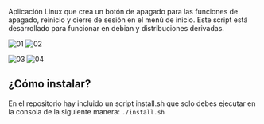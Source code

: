 Aplicación Linux que crea un botón de apagado para las funciones de apagado, reinicio y cierre de sesión en el menú de inicio.
Este script está desarrollado para funcionar en debian y distribuciones derivadas.

![01](https://github.com/user-attachments/assets/0e47922d-a3b9-4d29-9a72-731b3df8a884)
![02](https://github.com/user-attachments/assets/71344e32-758f-4932-93b6-8d3227468816)

![03](https://github.com/user-attachments/assets/af620d02-e04b-4874-ae9f-9d092b8d6757)
![04](https://github.com/user-attachments/assets/3cb2acd3-e1a6-4aa4-a844-a00a9af06bdc)

## ¿Cómo instalar?
En el repositorio hay incluido un script install.sh que solo debes ejecutar en la consola de la siguiente manera:
```./install.sh```

